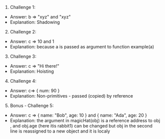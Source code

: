 1. Challenge 1:
  - Answer: b => "xyz" and "xyz"
  - Explanation: Shadowing


2. Challenge 2:
  - Answer: c => 10 and 1
  - Explanation: because a is passed as argument to function example(a)


3. Challenge 3:
  - Answer: c => "Hi there!"
  - Explanation: Hoisting


4. Challenge 4:
  - Answer: c=> { num: 90 }
  - Explanation: Non-primitives - passed (copied) by reference


5. Bonus - Challenge 5:
  - Answer: c => { name: "Bob", age: 10 } and { name: "Ada", age: 20 }
  - Explanation: the argument in magicHat(obj) is a reference address to obj , and obj.age (here  itis rabbit1) can be changed but obj in the 
  second line is reassigned to a new object and it is localy

